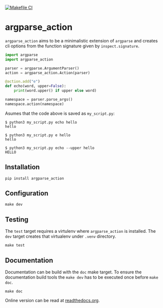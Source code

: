 [![Makefile CI](https://github.com/nyirog/argparse_action/actions/workflows/makefile.yml/badge.svg?branch=master)](https://github.com/nyirog/argparse_action/actions/workflows/makefile.yml)
# argparse_action

`argparse_action` aims to be a minimalistic extension of `argparse` and creates
cli options from the function signature given by `inspect.signature`.

```python
import argparse
import argparse_action

parser = argparse.ArgumentParser()
action = argparse_action.Action(parser)

@action.add("e")
def echo(word, upper=False):
    print(word.upper() if upper else word)

namespace = parser.parse_args()
namespace.action(namespace)
```

Asumes that the code above is saved as `my_script.py`:

```
$ python3 my_script.py echo hello
hello

$ python3 my_script.py e hello
hello

$ python3 my_script.py echo --upper hello
HELLO
```

## Installation

```
pip install argparse_action
```

## Configuration

```
make dev
```

## Testing

The `test` target requires a virtulenv where `argparse_action` is installed.
The `dev` target creates that virtualenv under `.venv` directory.

```
make test
```

## Documentation

Documentation can be build with the `doc` make target. To ensure the documentation build
tools the `make dev` has to be executed once before `make doc`.

```
make doc
```

Online version can be read at [readthedocs.org](https://argparse-action.readthedocs.io/en/latest/index.html).
